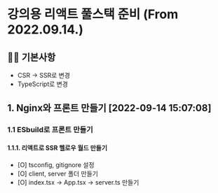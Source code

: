 # 강의용 리액트 풀스택 준비 (From 2022.09.14.)

## 🙋‍♀️ 기본사항

- CSR -> SSR로 변경
- TypeScript로 변경

## 1. Nginx와 프론트 만들기 [2022-09-14 15:07:08]

### 1.1 ESbuild로 프론트 만들기

#### 1.1.1. 리액트로 SSR 헬로우 월드 만들기

- [O] tsconfig, gitignore 설정
- [O] client, server 폴더 만들기
- [O] index.tsx -> App.tsx -> server.ts 만들기
